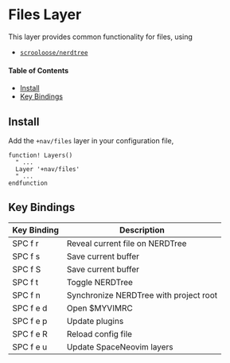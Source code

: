 # Files Layer
This layer provides common functionality for files, using

- [`scrooloose/nerdtree`](https://github.com/scrooloose/nerdtree)

#### Table of Contents
- [Install](#install)
- [Key Bindings](#key-bindings)

## Install
Add the `+nav/files` layer in your configuration file,

```viml
function! Layers()
  " ...
  Layer '+nav/files'
  " ...
endfunction
```

## Key Bindings
Key Binding | Description
----------- | -------------------------------
SPC f r     | Reveal current file on NERDTree
SPC f s     | Save current buffer
SPC f S     | Save current buffer
SPC f t     | Toggle NERDTree
SPC f n     | Synchronize NERDTree with project root
SPC f e d   | Open $MYVIMRC
SPC f e p   | Update plugins
SPC f e R   | Reload config file
SPC f e u   | Update SpaceNeovim layers

